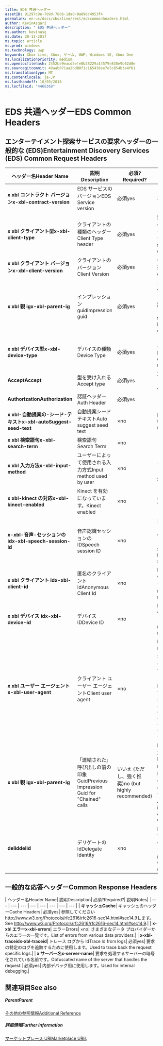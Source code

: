 ```yaml
---
title: EDS 共通ヘッダー
assetID: 91297c9e-709d-7886-1da0-8a896c4953f4
permalink: en-us/docs/xboxlive/rest/edscommonheaders.html
author: KevinAsgari
description: " EDS 共通ヘッダー"
ms.author: kevinasg
ms.date: 20-12-2017
ms.topic: article
ms.prod: windows
ms.technology: uwp
keywords: Xbox Live, Xbox, ゲーム, UWP, Windows 10, Xbox One
ms.localizationpriority: medium
ms.openlocfilehash: 2452be9eacd5efe0b28229a14579e838e9b62d0e
ms.sourcegitcommit: 49aab071aa2bd88f1c165438ee7e5c854b3e4f61
ms.translationtype: MT
ms.contentlocale: ja-JP
ms.lasthandoff: 10/09/2018
ms.locfileid: "4468368"
---
```

# <a name="eds-common-headers"></a><span data-ttu-id="d301c-104">EDS 共通ヘッダー</span><span class="sxs-lookup"><span data-stu-id="d301c-104">EDS Common Headers</span></span>

<a id="ID4EO"></a>



## <a name="entertainment-discovery-services-eds-common-request-headers"></a><span data-ttu-id="d301c-105">エンターテイメント探索サービスの要求ヘッダーの一般的な (EDS)</span><span class="sxs-lookup"><span data-stu-id="d301c-105">Entertainment Discovery Services (EDS) Common Request Headers</span></span>

| <span data-ttu-id="d301c-106">ヘッダー名</span><span class="sxs-lookup"><span data-stu-id="d301c-106">Header Name</span></span>| <span data-ttu-id="d301c-107">説明</span><span class="sxs-lookup"><span data-stu-id="d301c-107">Description</span></span>| <span data-ttu-id="d301c-108">必須?</span><span class="sxs-lookup"><span data-stu-id="d301c-108">Required?</span></span>| <span data-ttu-id="d301c-109">説明</span><span class="sxs-lookup"><span data-stu-id="d301c-109">Notes</span></span>|
| --- | --- | --- | --- |
| <b><span data-ttu-id="d301c-110">x xbl コントラクト バージョン</span><span class="sxs-lookup"><span data-stu-id="d301c-110">x-xbl-contract-version</span></span></b>| <span data-ttu-id="d301c-111">EDS サービスのバージョン</span><span class="sxs-lookup"><span data-stu-id="d301c-111">EDS Service version</span></span>| <span data-ttu-id="d301c-112">必須</span><span class="sxs-lookup"><span data-stu-id="d301c-112">yes</span></span>| <span data-ttu-id="d301c-113">3.2</span><span class="sxs-lookup"><span data-stu-id="d301c-113">3.2</span></span>|
| <b><span data-ttu-id="d301c-114">x xbl クライアント型</span><span class="sxs-lookup"><span data-stu-id="d301c-114">x-xbl-client-type</span></span></b>| <span data-ttu-id="d301c-115">クライアントの種類のヘッダー</span><span class="sxs-lookup"><span data-stu-id="d301c-115">Client Type header</span></span>| <span data-ttu-id="d301c-116">必須</span><span class="sxs-lookup"><span data-stu-id="d301c-116">yes</span></span>| <span data-ttu-id="d301c-117">独自のクライアントの種類を取得するチームに問い合わせます。</span><span class="sxs-lookup"><span data-stu-id="d301c-117">Speak to team to get your own Client Type .</span></span>|
| <b><span data-ttu-id="d301c-118">x xbl クライアント バージョン</span><span class="sxs-lookup"><span data-stu-id="d301c-118">x-xbl-client-version</span></span></b>| <span data-ttu-id="d301c-119">クライアントのバージョン</span><span class="sxs-lookup"><span data-stu-id="d301c-119">Client Version</span></span>| <span data-ttu-id="d301c-120">必須</span><span class="sxs-lookup"><span data-stu-id="d301c-120">yes</span></span>| <span data-ttu-id="d301c-121">任意の空でない文字列。</span><span class="sxs-lookup"><span data-stu-id="d301c-121">Any non-empty string.</span></span>|
| <b><span data-ttu-id="d301c-122">x xbl 親 ig</span><span class="sxs-lookup"><span data-stu-id="d301c-122">x-xbl-parent-ig</span></span></b>| <span data-ttu-id="d301c-123">インプレッション guid</span><span class="sxs-lookup"><span data-stu-id="d301c-123">Impression guid</span></span>| <span data-ttu-id="d301c-124">必須</span><span class="sxs-lookup"><span data-stu-id="d301c-124">yes</span></span>| <span data-ttu-id="d301c-125">ログに記録し、その他のサービス呼び出しの間での要求を追跡するために使用します。</span><span class="sxs-lookup"><span data-stu-id="d301c-125">Used to track request in logs and across other service calls.</span></span>|
| <b><span data-ttu-id="d301c-126">x xbl デバイス型</span><span class="sxs-lookup"><span data-stu-id="d301c-126">x-xbl-device-type</span></span></b>| <span data-ttu-id="d301c-127">デバイスの種類</span><span class="sxs-lookup"><span data-stu-id="d301c-127">Device Type</span></span>| <span data-ttu-id="d301c-128">必須</span><span class="sxs-lookup"><span data-stu-id="d301c-128">yes</span></span>| <span data-ttu-id="d301c-129">クライアントを表すデバイスです。</span><span class="sxs-lookup"><span data-stu-id="d301c-129">Device that the client is representing .</span></span>|
| <b><span data-ttu-id="d301c-130">Accept</span><span class="sxs-lookup"><span data-stu-id="d301c-130">Accept</span></span></b>| <span data-ttu-id="d301c-131">型を受け入れる</span><span class="sxs-lookup"><span data-stu-id="d301c-131">Accept type</span></span>| <span data-ttu-id="d301c-132">必須</span><span class="sxs-lookup"><span data-stu-id="d301c-132">yes</span></span>| <span data-ttu-id="d301c-133">XML または JSON します。</span><span class="sxs-lookup"><span data-stu-id="d301c-133">XML or JSON.</span></span>|
| <b><span data-ttu-id="d301c-134">Authorization</span><span class="sxs-lookup"><span data-stu-id="d301c-134">Authorization</span></span></b>| <span data-ttu-id="d301c-135">認証ヘッダー</span><span class="sxs-lookup"><span data-stu-id="d301c-135">Auth Header</span></span>| <span data-ttu-id="d301c-136">必須</span><span class="sxs-lookup"><span data-stu-id="d301c-136">yes</span></span>|  |
| <b><span data-ttu-id="d301c-137">x xbl-自動提案の-シード-テキスト</span><span class="sxs-lookup"><span data-stu-id="d301c-137">x-xbl-autoSuggest-seed-text</span></span></b>| <span data-ttu-id="d301c-138">自動提案シード テキスト</span><span class="sxs-lookup"><span data-stu-id="d301c-138">Auto suggest seed text</span></span>| <span data-ttu-id="d301c-139">×</span><span class="sxs-lookup"><span data-stu-id="d301c-139">no</span></span>| <span data-ttu-id="d301c-140">BI の使用と関連性</span><span class="sxs-lookup"><span data-stu-id="d301c-140">Used For BI and relevance</span></span>|
| <b><span data-ttu-id="d301c-141">x xbl 検索語句</span><span class="sxs-lookup"><span data-stu-id="d301c-141">x-xbl-search-term</span></span></b>| <span data-ttu-id="d301c-142">検索語句</span><span class="sxs-lookup"><span data-stu-id="d301c-142">Search Term</span></span>| <span data-ttu-id="d301c-143">×</span><span class="sxs-lookup"><span data-stu-id="d301c-143">no</span></span>|  |
| <b><span data-ttu-id="d301c-144">x xbl 入力方法</span><span class="sxs-lookup"><span data-stu-id="d301c-144">x-xbl-input-method</span></span></b>| <span data-ttu-id="d301c-145">ユーザーによって使用される入力方式</span><span class="sxs-lookup"><span data-stu-id="d301c-145">Input method used by user</span></span>| <span data-ttu-id="d301c-146">×</span><span class="sxs-lookup"><span data-stu-id="d301c-146">no</span></span>| <span data-ttu-id="d301c-147">コント ローラー、音声認識、Kinect します。</span><span class="sxs-lookup"><span data-stu-id="d301c-147">Controller, Speech, Kinect .</span></span>|
| <b><span data-ttu-id="d301c-148">x xbl-kinect の対応</span><span class="sxs-lookup"><span data-stu-id="d301c-148">x-xbl-kinect-enabled</span></span></b>| <span data-ttu-id="d301c-149">Kinect を有効になっています。</span><span class="sxs-lookup"><span data-stu-id="d301c-149">Kinect enabled</span></span>| <span data-ttu-id="d301c-150">×</span><span class="sxs-lookup"><span data-stu-id="d301c-150">no</span></span>| <span data-ttu-id="d301c-151">はい/いいえ。</span><span class="sxs-lookup"><span data-stu-id="d301c-151">Yes/no.</span></span>|
| <b><span data-ttu-id="d301c-152">x-xbl-音声-セッションの id</span><span class="sxs-lookup"><span data-stu-id="d301c-152">x-xbl-speech-session-id</span></span></b>| <span data-ttu-id="d301c-153">音声認識セッションの ID</span><span class="sxs-lookup"><span data-stu-id="d301c-153">Speech session ID</span></span>| <span data-ttu-id="d301c-154">×</span><span class="sxs-lookup"><span data-stu-id="d301c-154">no</span></span>| <span data-ttu-id="d301c-155">かどうかのセッションでは、音声認識を使用して開始されました。</span><span class="sxs-lookup"><span data-stu-id="d301c-155">Whether session was initiated using speech.</span></span>|
| <b><span data-ttu-id="d301c-156">x xbl クライアント id</span><span class="sxs-lookup"><span data-stu-id="d301c-156">x-xbl-client-id</span></span></b>| <span data-ttu-id="d301c-157">匿名のクライアント Id</span><span class="sxs-lookup"><span data-stu-id="d301c-157">Anonymous Client Id</span></span>| <span data-ttu-id="d301c-158">×</span><span class="sxs-lookup"><span data-stu-id="d301c-158">no</span></span>| <span data-ttu-id="d301c-159">BI レポートと関連性のために使用します。</span><span class="sxs-lookup"><span data-stu-id="d301c-159">Used for BI reporting and relevance.</span></span>|
| <b><span data-ttu-id="d301c-160">x xbl デバイス id</span><span class="sxs-lookup"><span data-stu-id="d301c-160">x-xbl-device-id</span></span></b>| <span data-ttu-id="d301c-161">デバイス ID</span><span class="sxs-lookup"><span data-stu-id="d301c-161">Device ID</span></span>| <span data-ttu-id="d301c-162">×</span><span class="sxs-lookup"><span data-stu-id="d301c-162">no</span></span>| <span data-ttu-id="d301c-163">BI レポートと関連性のために使用します。</span><span class="sxs-lookup"><span data-stu-id="d301c-163">Used for BI reporting and relevance.</span></span>|
| <b><span data-ttu-id="d301c-164">x xbl ユーザー エージェント</span><span class="sxs-lookup"><span data-stu-id="d301c-164">x-xbl-user-agent</span></span></b>| <span data-ttu-id="d301c-165">クライアント ユーザー エージェント</span><span class="sxs-lookup"><span data-stu-id="d301c-165">Client user agent</span></span>| <span data-ttu-id="d301c-166">×</span><span class="sxs-lookup"><span data-stu-id="d301c-166">no</span></span>| <span data-ttu-id="d301c-167">BI に使われます。</span><span class="sxs-lookup"><span data-stu-id="d301c-167">Used for BI.</span></span> <span data-ttu-id="d301c-168">"&lt;名 >/&lt;バージョン > (&lt;OS バージョン > です。&lt;プラットフォーム > です。&lt;機能 > です。&lt;製造 > です。&lt;モデル >)"。</span><span class="sxs-lookup"><span data-stu-id="d301c-168">"&lt;name>/&lt;version> (&lt;OS version>; &lt;platform>; &lt;capability>; &lt;manufacture>; &lt;model>)".</span></span>|
| <b><span data-ttu-id="d301c-169">x xbl 親 ig</span><span class="sxs-lookup"><span data-stu-id="d301c-169">x-xbl-parent-ig</span></span></b>| <span data-ttu-id="d301c-170">「連結された」呼び出しの前の印象 Guid</span><span class="sxs-lookup"><span data-stu-id="d301c-170">Previous Impression Guid for "Chained" calls</span></span>| <span data-ttu-id="d301c-171">いいえ (ただし、強く推奨)</span><span class="sxs-lookup"><span data-stu-id="d301c-171">no (but highly recommended)</span></span>| <span data-ttu-id="d301c-172">BI 関連性のために重要です。</span><span class="sxs-lookup"><span data-stu-id="d301c-172">Important for BI relevance.</span></span> <span data-ttu-id="d301c-173">たとえば、参照の呼び出しの IG は、呼び出しの詳細は次の親 IG です。</span><span class="sxs-lookup"><span data-stu-id="d301c-173">For example, a Browse call's IG is the parent IG for a following up detail call.</span></span>|
| <b><span data-ttu-id="d301c-174">delid</span><span class="sxs-lookup"><span data-stu-id="d301c-174">delid</span></span></b>| <span data-ttu-id="d301c-175">デリゲートの Id</span><span class="sxs-lookup"><span data-stu-id="d301c-175">Delegate Identity</span></span>| <span data-ttu-id="d301c-176">×</span><span class="sxs-lookup"><span data-stu-id="d301c-176">no</span></span>| <span data-ttu-id="d301c-177">内部サービスで使用すると、ユーザーの代わりに動作します。</span><span class="sxs-lookup"><span data-stu-id="d301c-177">Used by internal services to work on behalf of a user.</span></span>|

## <a name="common-response-headers"></a><span data-ttu-id="d301c-178">一般的な応答ヘッダー</span><span class="sxs-lookup"><span data-stu-id="d301c-178">Common Response Headers</span></span>

| <span data-ttu-id="d301c-179">ヘッダー名</span><span class="sxs-lookup"><span data-stu-id="d301c-179">Header Name</span></span>| <span data-ttu-id="d301c-180">説明</span><span class="sxs-lookup"><span data-stu-id="d301c-180">Description</span></span>| <span data-ttu-id="d301c-181">必須?</span><span class="sxs-lookup"><span data-stu-id="d301c-181">Required?</span></span>| <span data-ttu-id="d301c-182">説明</span><span class="sxs-lookup"><span data-stu-id="d301c-182">Notes</span></span>|
| --- | --- | --- | --- | --- | --- | --- | --- |
| <b><span data-ttu-id="d301c-183">キャッシュ</span><span class="sxs-lookup"><span data-stu-id="d301c-183">Cache</span></span></b>| <span data-ttu-id="d301c-184">キャッシュのヘッダー</span><span class="sxs-lookup"><span data-stu-id="d301c-184">Cache Headers</span></span>| <span data-ttu-id="d301c-185">必須</span><span class="sxs-lookup"><span data-stu-id="d301c-185">yes</span></span>| <span data-ttu-id="d301c-186">参照してください<a href="http://www.w3.org/Protocols/rfc2616/rfc2616-sec14.html#sec14.9">http://www.w3.org/Protocols/rfc2616/rfc2616-sec14.html#sec14.9</a>します。</span><span class="sxs-lookup"><span data-stu-id="d301c-186">See <a href="http://www.w3.org/Protocols/rfc2616/rfc2616-sec14.html#sec14.9">http://www.w3.org/Protocols/rfc2616/rfc2616-sec14.html#sec14.9</a>.</span></span>|
| <b><span data-ttu-id="d301c-187">x-xbl エラー</span><span class="sxs-lookup"><span data-stu-id="d301c-187">x-xbl-errors</span></span></b>| <span data-ttu-id="d301c-188">エラー</span><span class="sxs-lookup"><span data-stu-id="d301c-188">Errors</span></span>| <span data-ttu-id="d301c-189">×</span><span class="sxs-lookup"><span data-stu-id="d301c-189">no</span></span>| <span data-ttu-id="d301c-190">さまざまなデータ プロバイダーからのエラーの一覧です。</span><span class="sxs-lookup"><span data-stu-id="d301c-190">List of errors from various data providers.</span></span>|
| <b><span data-ttu-id="d301c-191">x-xbl-traceid</span><span class="sxs-lookup"><span data-stu-id="d301c-191">x-xbl-traceid</span></span></b>| <span data-ttu-id="d301c-192">トレース ログから Id</span><span class="sxs-lookup"><span data-stu-id="d301c-192">Trace Id from logs</span></span>| <span data-ttu-id="d301c-193">必須</span><span class="sxs-lookup"><span data-stu-id="d301c-193">yes</span></span>| <span data-ttu-id="d301c-194">要求の特定のログを追跡するために使用します。</span><span class="sxs-lookup"><span data-stu-id="d301c-194">Used to trace back the request specific logs.</span></span>|
| <b><span data-ttu-id="d301c-195">x サーバー名</span><span class="sxs-lookup"><span data-stu-id="d301c-195">x-server-name</span></span></b>| <span data-ttu-id="d301c-196">要求を処理するサーバーの暗号化されている名前です。</span><span class="sxs-lookup"><span data-stu-id="d301c-196">Obfuscated name of the server that handles the request.</span></span>| <span data-ttu-id="d301c-197">必須</span><span class="sxs-lookup"><span data-stu-id="d301c-197">yes</span></span>| <span data-ttu-id="d301c-198">内部デバッグ用に使用します。</span><span class="sxs-lookup"><span data-stu-id="d301c-198">Used for internal debugging.</span></span>|

<a id="ID4EECAC"></a>


## <a name="see-also"></a><span data-ttu-id="d301c-199">関連項目</span><span class="sxs-lookup"><span data-stu-id="d301c-199">See also</span></span>

<a id="ID4EGCAC"></a>


##### <a name="parent"></a><span data-ttu-id="d301c-200">Parent</span><span class="sxs-lookup"><span data-stu-id="d301c-200">Parent</span></span>  

[<span data-ttu-id="d301c-201">その他の参照情報</span><span class="sxs-lookup"><span data-stu-id="d301c-201">Additional Reference</span></span>](atoc-xboxlivews-reference-additional.md)


<a id="ID4ESCAC"></a>


##### <a name="further-information"></a><span data-ttu-id="d301c-202">詳細情報</span><span class="sxs-lookup"><span data-stu-id="d301c-202">Further Information</span></span>

[<span data-ttu-id="d301c-203">マーケットプレース URI</span><span class="sxs-lookup"><span data-stu-id="d301c-203">Marketplace URIs</span></span>](../uri/marketplace/atoc-reference-marketplace.md)
